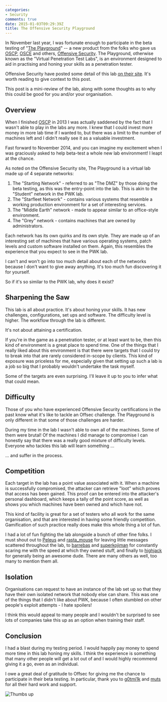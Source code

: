 ```yaml
---
categories:
- Security
comments: true
date: 2015-01-03T09:29:39Z
title: The Offensive Security Playground
---
```


In November last year, I was fortunate enough to participate in the beta testing of "[The Playground][]" -- a new product from the folks who gave us [OSCP][], [OSCE][] and others, [Offensive Security][]. The Playground, otherwise known as the "Virtual Penetration Test Labs", is an environment designed to aid in practising and honing your skills as a penetration tester.

Offensive Security have posted some detail of this lab [on their site][playground-blog]. It's worth reading to give context to this post.

This post is a mini-review of the lab, along with some thoughts as to why this could be good for you and/or your organisation.

<!--more-->

## Overview

When I finished [OSCP][] in 2013 I was actually saddened by the fact that I wasn't able to play in the labs any more. I knew that I could invest more money in more lab time if I wanted to, but there was a limit to the number of machines left and I didn't really see it as a valuable investment.

Fast forward to November 2014, and you can imagine my excitement when I was graciously asked to help beta-test a whole new lab environment! I leapt at the chance.

As noted on the Offensive Security site, The Playground is a virtual lab made up of 4 separate networks:

1. The "Starting Network" - referred to as "The DMZ" by those doing the beta testing, as this was the entry-point into the lab. This is akin to the "Student" network in the PWK lab.
1. The "Starfleet Network" - contains various systems that resemble a working production environment for a set of interesting services.
1. The "Middle Earth" network - made to appear similar to an office-style environment.
1. The "Grey" network - contains machines that are owned by administrators.

Each network has its own quirks and its own style. They are made up of an interesting set of machines that have various operating systems, patch levels and custom software installed on them. Again, this resembles the experience that you expect to see in the PWK lab.

I can't and won't go into too much detail about each of the networks because I don't want to give away anything. It's too much fun discovering it for yourself.

So if it's so similar to the PWK lab, why does it exist?

## Sharpening the Saw

This lab is all about practice. It's about honing your skills. It has new challenges, configurations, set ups and software. The difficulty level is higher. The workflow through the lab is different.

It's not about attaining a certification.

If you're in the game as a penetration tester, or at least want to be, then this kind of environment is a great place to spend time. One of the things that I really liked about this environment is that there were targets that I could try to break into that are rarely considered in-scope by clients. This kind of exposure was priceless for me, especially given that setting up such a lab is a job so big that I probably wouldn't undertake the task myself.

Some of the targets are even surprising. I'll leave it up to you to infer what that could mean.

## Difficulty

Those of you who have experienced Offensive Security certifications in the past know what it's like to tackle an Offsec challenge. The Playground is only different in that some of those challenges are harder.

During my time in the lab I wasn't able to own all of the machines. Some of them were brutal! Of the machines I did manage to compromise I can honestly say that there was a really good mixture of difficulty levels. Everyone who tackles this lab will learn something ...

... and suffer in the process.

## Competition

Each target in the lab has a point value associated with it. When a machine is successfully compromised, the attacker can retrieve "loot" which proves that access has been gained. This proof can be entered into the attacker's personal dashboard, which keeps a tally of the point score, as well as shows you which machines have been owned and which have not.

This kind of facility is great for a set of testers who all work for the same organisation, and that are interested in having some friendly competition. Gamification of such practice really does make this whole thing a lot of fun.

I had a lot of fun fighting the lab alongside a bunch of other fine folks. I must shout out to [Peleus][] and [rasta_mouse][] for leaving little messages scattered throughout the lab, to [barrebas][] and [superkojiman][] for constantly scaring me with the speed at which they owned stuff, and finally to [highjack][] for generally being an awesome dude. There are many others as well, too many to mention them all.

## Isolation

Organisations can request to have an instance of the lab set up so that they have their own isolated network that nobody else can share. This was one of the things that I didn't like about PWK, because I often stumbled on other people's exploit attempts - I hate spoilers!

I think this would appeal to many people and I wouldn't be surprised to see lots of companies take this up as an option when training their staff.

## Conclusion

I had a blast during my testing period. I would happily pay money to spend more time in this lab honing my skills. I think the experience is something that many other people will get a lot out of and I would highly recommend giving it a go, even as an individual.

I owe a great deal of gratitude to Offsec for giving me the chance to participate in their beta testing. In particular, thank you to [g0tmi1k][] and [muts][] for all their hard work and support.

![Thumbs up](http://i.imgur.com/sgq5HsO.gif)


  [Peleus]: https://twitter.com/0x42424242 "Peleus"
  [rasta_mouse]: https://twitter.com/_rastamouse "rasta_mouse"
  [barrebas]: https://twitter.com/barrebas "barrebas"
  [superkojiman]: https://twitter.com/superkojiman "superkojiman"
  [highjack]: https://twitter.com/highjack_ "highjack"
  [g0tmi1k]: https://twitter.com/g0tmi1k "g0tmi1k"
  [muts]: https://twitter.com/kalilinux "muts"
  [Offensive Security]: http://www.offensive-security.com/ "Offensive Security"
  [OSCP]: http://www.offensive-security.com/information-security-certifications/oscp-offensive-security-certified-professional/ "OSCP"
  [OSCE]: http://www.offensive-security.com/information-security-certifications/oscp-offensive-security-certified-expert/ "OSCE"
  [The Playground]: http://www.offensive-security.com/offensive-security-solutions/virtual-penetration-testing-labs/ "Virtual Penetration Testing Labs"
  [playground-blog]: http://www.offensive-security.com/offsec/professional-penetration-testing-labs/
